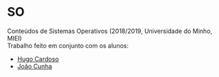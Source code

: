 # SO
Conteúdos de Sistemas Operativos (2018/2019, Universidade do Minho, MIEI) <br/>
Trabalho feito em conjunto com os alunos: <br/>
- [Hugo Cardoso](https://github.com/Abjiri) <br/>
- [João Cunha](https://github.com/Jcc20) <br/>